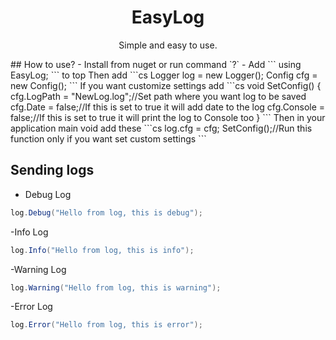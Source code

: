 <h1 align="center">
  EasyLog
</h1>
<p align="center">
  Simple and easy to use.
</p>
## How to use?
- Install from nuget or run command `?`
- Add ``` using EasyLog; ```
to top
Then add
```cs
Logger log = new Logger();
Config cfg = new Config();
```
If you want customize settings add
```cs
void SetConfig()
{
  cfg.LogPath = "NewLog.log";//Set path where you want log to be saved
  cfg.Date = false;//If this is set to true it will add date to the log
  cfg.Console = false;//If this is set to true it will print the log to Console too
}
```
Then in your application main void add these
```cs
log.cfg = cfg;
SetConfig();//Run this function only if you want set custom settings
```

## Sending logs
- Debug Log
```cs
log.Debug("Hello from log, this is debug");
```

-Info Log
```cs
log.Info("Hello from log, this is info");
```

-Warning Log
```cs
log.Warning("Hello from log, this is warning");
```

-Error Log
```cs
log.Error("Hello from log, this is error");
```
